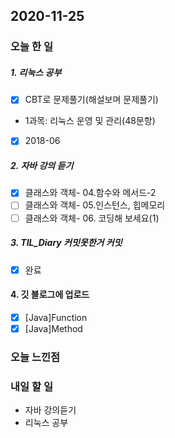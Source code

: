 2020-11-25
--

### 오늘 한 일
##### 1. 리눅스 공부

- [x] CBT로 문제풀기(해설보며 문제풀기)
 - 1과목: 리눅스 운영 및 관리(48문항)
  - [x] 2018-06

##### 2. 자바 강의 듣기

- [x] 클래스와 객체- 04.함수와 메서드-2
- [ ] 클래스와 객체- 05.인스턴스, 힙메모리
- [ ] 클래스와 객체- 06. 코딩해 보세요(1)

##### 3. TIL_Diary 커밋못한거 커밋

- [x] 완료

#### 4. 깃 블로그에 업로드

- [x] [Java]Function
- [x] [Java]Method 

### 오늘 느낀점

### 내일 할 일
* 자바 강의듣기
* 리눅스 공부




